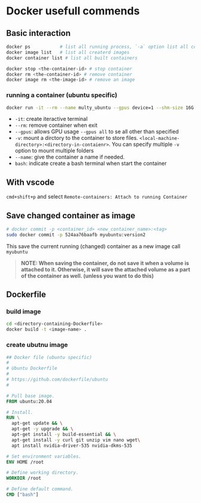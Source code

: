 # Docker usefull commends 

## Basic interaction 

```bash
docker ps           # list all running process, `-a` option list all containers including stopped
docker image list   # list all createrd images
docker container list # list all built containers

docker stop <the-container-id> # stop container
docker rm <the-container-id> # remove container
docker image rm <the-image-id> # remove an image
```

### running a container (ubuntu specific)

``` bash
docker run -it --rm --name multy_ubuntu --gpus device=1 --shm-size 16G -v /media/sde1/multy:/workspace 8d981c027411 bash
```

- `-it`: create iteractive terminal
- `--rm`: remove container when exit 
- `--gpus`: allows GPU usage `--gpus all` to se all other than specified
- `-v`: mount a dirctory to the container to store files. `<local-machine-directory>:<directory-in-contaienr>`. You can specify multiple `-v` option to mount multiple folders
- `--name`: give the container a name if needed.
- `bash`: indicate create a bash terminal when start the container

## With vscode 
`cmd+shift+p` and select `Remote-containers: Attach to running Container`

## Save changed container as image
```bash
# docker commit -p <container_id> <new_container_name>:<tag>
sudo docker commit -p 524aa76baafb myubuntu:version2
```
This save the current running (changed) container as a new image call `myubuntu`

> **NOTE: When saving the container, do not save it when a volume is attached to it. Otherwise, it will save the attached volume as a part of the container as well. (unless you want to do this)**

## Dockerfile
### build image
```bash
cd <directory-containing-Dockerfile>
docker build -t <image-name> .
```

### create ubutnu image
```Dockerfile
## Docker file (ubuntu specific)
#
# Ubuntu Dockerfile
#
# https://github.com/dockerfile/ubuntu
#

# Pull base image.
FROM ubuntu:20.04

# Install.
RUN \
  apt-get update && \
  apt-get -y upgrade && \
  apt-get install -y build-essential && \
  apt-get install -y curl git unzip vim nano wget\
  apt install nvidia-driver-535 nvidia-dkms-535

# Set environment variables.
ENV HOME /root

# Define working directory.
WORKDIR /root

# Define default command.
CMD ["bash"]
```
